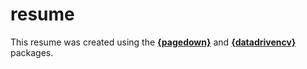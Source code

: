 # resume

This resume was created using the [**{pagedown}**](https://github.com/rstudio/pagedown) and [**{datadrivencv}**](https://github.com/nstrayer/datadrivencv) packages. 

